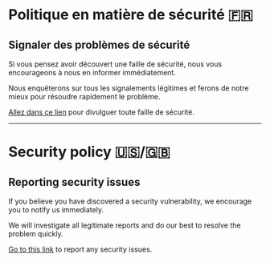 # Politique en matière de sécurité 🇫🇷

## Signaler des problèmes de sécurité

Si vous pensez avoir découvert une faille de sécurité, nous vous encourageons à nous en informer immédiatement.

Nous enquêterons sur tous les signalements légitimes et ferons de notre mieux pour résoudre rapidement le problème.

[Allez dans ce lien](https://github.com/mpcgt/levetica/security/advisories/new) pour divulguer toute faille de sécurité.

<hr>

# Security policy 🇺🇸/🇬🇧

## Reporting security issues

If you believe you have discovered a security vulnerability, we encourage you to notify us immediately.

We will investigate all legitimate reports and do our best to resolve the problem quickly.

[Go to this link](https://github.com/mpcgt/levetica/security/advisories/new) to report any security issues.
